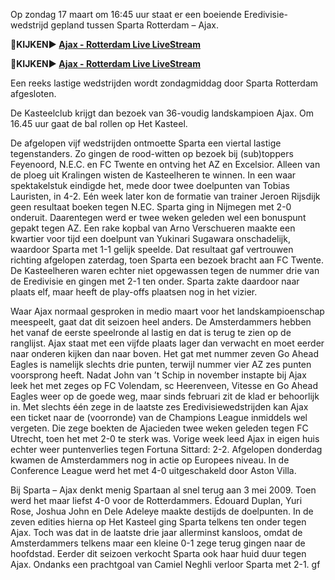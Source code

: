 Op zondag 17 maart om 16:45 uur staat er een boeiende Eredivisie-wedstrijd gepland tussen Sparta Rotterdam – Ajax.

<strong>🔴KIJKEN▶ [Ajax - Rotterdam Live LiveStream](https://sports2tv.live/eredivisie/)</strong>

<strong>🔴KIJKEN▶ [Ajax - Rotterdam Live LiveStream](https://sports2tv.live/eredivisie/)</strong>

Een reeks lastige wedstrijden wordt zondagmiddag door Sparta Rotterdam afgesloten. 

De Kasteelclub krijgt dan bezoek van 36-voudig landskampioen Ajax. Om 16.45 uur gaat de bal rollen op Het Kasteel.

De afgelopen vijf wedstrijden ontmoette Sparta een viertal lastige tegenstanders. Zo gingen de rood-witten op bezoek bij (sub)toppers Feyenoord, N.E.C. en FC Twente en ontving het AZ en Excelsior. Alleen van de ploeg uit Kralingen wisten de Kasteelheren te winnen. In een waar spektakelstuk eindigde het, mede door twee doelpunten van Tobias Lauristen, in 4-2. Eén week later kon de formatie van trainer Jeroen Rijsdijk geen resultaat boeken tegen N.EC. Sparta ging in Nijmegen met 2-0 onderuit. Daarentegen werd er twee weken geleden wel een bonuspunt gepakt tegen AZ. Een rake kopbal van Arno Verschueren maakte een kwartier voor tijd een doelpunt van Yukinari Sugawara onschadelijk, waardoor Sparta met 1-1 gelijk speelde. Dat resultaat gaf vertrouwen richting afgelopen zaterdag, toen Sparta een bezoek bracht aan FC Twente. De Kasteelheren waren echter niet opgewassen tegen de nummer drie van de Eredivisie en gingen met 2-1 ten onder. Sparta zakte daardoor naar plaats elf, maar heeft de play-offs plaatsen nog in het vizier.

Waar Ajax normaal gesproken in medio maart voor het landskampioenschap meespeelt, gaat dat dit seizoen heel anders. De Amsterdammers hebben het vanaf de eerste speelronde al lastig en dat is terug te zien op de ranglijst. Ajax staat met een vijfde plaats lager dan verwacht en moet eerder naar onderen kijken dan naar boven. Het gat met nummer zeven Go Ahead Eagles is namelijk slechts drie punten, terwijl nummer vier AZ zes punten voorsprong heeft. Nadat John van ’t Schip in november instapte bij Ajax leek het met zeges op FC Volendam, sc Heerenveen, Vitesse en Go Ahead Eagles weer op de goede weg, maar sinds februari zit de klad er behoorlijk in. Met slechts één zege in de laatste zes Eredivisiewedstrijden kan Ajax een ticket naar de (voorronde) van de Champions League inmiddels wel vergeten. Die zege boekten de Ajacieden twee weken geleden tegen FC Utrecht, toen het met 2-0 te sterk was. Vorige week leed Ajax in eigen huis echter weer puntenverlies tegen Fortuna Sittard: 2-2. Afgelopen donderdag kwamen de Amsterdammers nog in actie op Europees niveau. In de Conference League werd het met 4-0 uitgeschakeld door Aston Villa.

Bij Sparta – Ajax denkt menig Spartaan al snel terug aan 3 mei 2009. Toen werd het maar liefst 4-0 voor de Rotterdammers. Édouard Duplan, Yuri Rose, Joshua John en Dele Adeleye maakte destijds de doelpunten. In de zeven edities hierna op Het Kasteel ging Sparta telkens ten onder tegen Ajax. Toch was dat in de laatste drie jaar allerminst kansloos, omdat de Amsterdammers telkens maar een kleine 0-1 zege terug gingen naar de hoofdstad. Eerder dit seizoen verkocht Sparta ook haar huid duur tegen Ajax. Ondanks een prachtgoal van Camiel Neghli verloor Sparta met 2-1. gf
